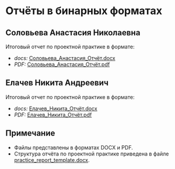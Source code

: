 # Отчёты в бинарных форматах

## Соловьева Анастасия Николаевна
Итоговый отчет по проектной практике в формате:
- _docs:_ [Соловьева_Анастасия_Отчёт.docx](/reports/Соловьева_Анастасия_Отчет.docx)
- _PDF:_ [Соловьева_Анастасия_Отчёт.pdf](/reports/Соловьева_Анастасия_Отчет.pdf)

## Елачев Никита Андреевич
Итоговый отчет по проектной практике в формате:
- _docs:_ [Елачев_Никита_Отчёт.docx](/reports/ЕлачевНикита_241-326.docx)
- _PDF:_ [Елачев_Никита_Отчёт.pdf](/reports/Елачев_Никита_Отчёт.pdf)

## Примечание
- Файлы представлены в форматах DOCX и PDF.
- Структура отчёта по проектной практике приведена в файле [practice_report_template.docx](../task/practice_report_template.docx).
